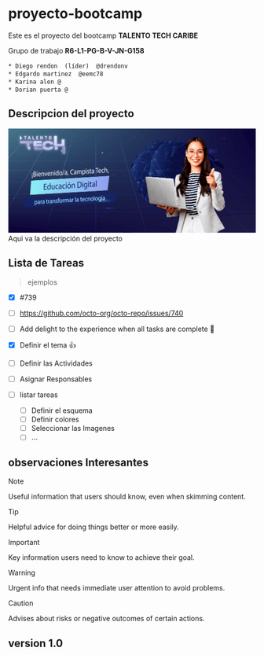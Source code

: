 # proyecto-bootcamp

Este es el proyecto del bootcamp **TALENTO TECH CARIBE**

Grupo de trabajo  **R6-L1-PG-B-V-JN-G158**
```
* Diego rendon  (líder)  @drendonv
* Edgardo martinez  @eemc78
* Karina alen @
* Dorian puerta @
```

## Descripcion del proyecto
![Actividad del bootcamp Talento Tech Caribe.](/esset/img/bannertech2.png)
Aqui va la descripción del proyecto

## Lista de Tareas
>ejemplos

- [x] #739
- [ ] https://github.com/octo-org/octo-repo/issues/740
- [ ] Add delight to the experience when all tasks are complete :tada:

- [x] Definir el tema :+1:
- [ ] Definir las Actividades
- [ ] Asignar Responsables
- [ ] listar tareas
  - [ ] Definir el esquema
  - [ ] Definir colores
  - [ ] Seleccionar las Imagenes
  - [ ] ...

## observaciones Interesantes

> [!NOTE]
> Useful information that users should know, even when skimming content.

> [!TIP]
> Helpful advice for doing things better or more easily.

> [!IMPORTANT]
> Key information users need to know to achieve their goal.

> [!WARNING]
> Urgent info that needs immediate user attention to avoid problems.

> [!CAUTION]
> Advises about risks or negative outcomes of certain actions.

## version 1.0
